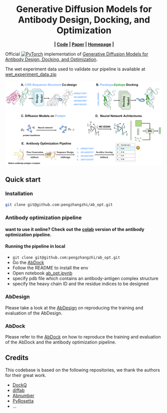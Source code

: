 <div align="center">

# Generative Diffusion Models for Antibody Design, Docking, and Optimization


**| [Code](https://github.com/pengzhangzhi/ab_opt) | [Paper](https://www.biorxiv.org/content/10.1101/2023.09.25.559190v1) | [Homepage](https://pengzhangzhi.github.io/ab_opt_homepage/) |**



<!-- [![Conference](http://img.shields.io/badge/AnyConference-year-4b44ce.svg)](https://papers.nips.cc/paper/2020) -->

</div>


Official <a href="https://pytorch.org/get-started/locally/"><img alt="PyTorch" src="https://img.shields.io/badge/PyTorch-ee4c2c?logo=pytorch&logoColor=white"></a>
 implementation of [Generative Diffusion Models for Antibody Design, Docking, and Optimization](https://www.biorxiv.org/content/10.1101/2023.09.25.559190v1).




The wet experiment data used to validate our pipeline is available at [wet_experiment_data.zip](./wet_experiment_data.zip)


![Cover Image](cover.png)


## Quick start
### Installation
```bash
git clone git@github.com:pengzhangzhi/ab_opt.git
```

### **Antibody optimization pipeline**

#### want to use it online? Check out the [colab](https://drive.google.com/file/d/1vTNZAl_eJ63vruC4Mkq8t6nr8lwvoaIh/view?usp=sharing) version of the **antibody optimization pipeline**.

#### Running the pipeline in local
- `git clone git@github.com:pengzhangzhi/ab_opt.git`
- Go the [AbDock](./AbDock/) 
- Follow the README to install the env
- Open notebook [ab_opt.ipynb](AbDock/ab_opt.ipynb)
- specify pdb file which contains an antibody-antigen complex structure
- specify the heavy chain ID and the residue indices to be designed

### AbDesign
Please take a look at the [AbDesign](./AbDesign/) on reproducing the training and evaluation of the AbDesign.
### AbDock
Please refer to the [AbDock](./AbDock/) on how to reproduce the training and evaluation of the AbDock and the antibody optimization pipeline.

## Credits <a name = "credits"></a>
This codebase is based on the following repositories, we thank the authors for their great work.
- [DockQ](https://github.com/bjornwallner/DockQ)
- [diffab](https://github.com/luost26/diffab)
- [Abnumber](https://github.com/prihoda/AbNumber)
- [PyRosetta](https://www.pyrosetta.org/)
- ...

